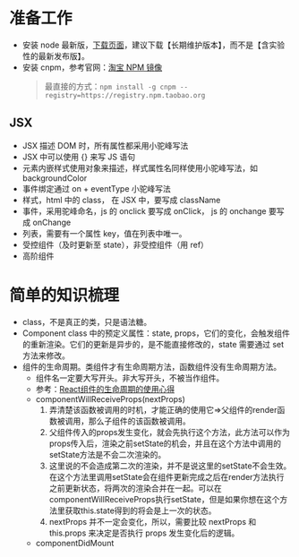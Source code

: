 # 准备工作
* 安装 node 最新版，[下载页面](https://nodejs.org/zh-cn/)，建议下载【长期维护版本】，而不是【含实验性的最新发布版】。
* 安装 cnpm，参考官网：[淘宝 NPM 镜像](https://npm.taobao.org/)
    > 最直接的方式：`npm install -g cnpm --registry=https://registry.npm.taobao.org`

## JSX
* JSX 描述 DOM 时，所有属性都采用小驼峰写法
* JSX 中可以使用 {} 来写 JS 语句
* 元素内嵌样式使用对象来描述，样式属性名同样使用小驼峰写法，如 backgroundColor 
* 事件绑定通过 on + eventType 小驼峰写法
* 样式，html 中的 class， 在 JSX 中，要写成 className
* 事件，采用驼峰命名，js 的 onclick 要写成 onClick， js 的 onchange 要写成 onChange
* 列表，需要有一个属性 key，值在列表中唯一。
* 受控组件（及时更新至 state），非受控组件（用 ref）
* 高阶组件

# 简单的知识梳理
* class，不是真正的类，只是语法糖。
* Component class 中的预定义属性：state, props，它们的变化，会触发组件的重新渲染。它们的更新是异步的，是不能直接修改的，state 需要通过 set 方法来修改。
* 组件的生命周期。类组件才有生命周期方法，函数组件没有生命周期方法。
    * 组件名一定要大写开头。非大写开头，不被当作组件。
    * 参考：[React组件的生命周期的使用心得](https://www.jianshu.com/p/8b18543b90b7)
    * componentWillReceiveProps(nextProps)
        1. 弄清楚该函数被调用的时机，才能正确的使用它=>父组件的render函数被调用，那么子组件的该函数被调用。
        1. 父组件传入的props发生变化，就会先执行这个方法，此方法可以作为props传入后，渲染之前setState的机会，并且在这个方法中调用的setState方法是不会二次渲染的。
        1. 这里说的不会造成第二次的渲染，并不是说这里的setState不会生效。在这个方法里调用setState会在组件更新完成之后在render方法执行之前更新状态，将两次的渲染合并在一起。可以在componentWillReceiveProps执行setState，但是如果你想在这个方法里获取this.state得到的将会是上一次的状态。
        1. nextProps 并不一定会变化，所以，需要比较 nextProps 和 this.props 来决定是否执行 props 发生变化后的逻辑。
    * componentDidMount
